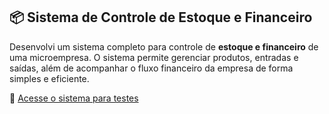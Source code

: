 ## 📦 Sistema de Controle de Estoque e Financeiro

Desenvolvi um sistema completo para controle de **estoque e financeiro** de uma microempresa. O sistema permite gerenciar produtos, entradas e saídas, além de acompanhar o fluxo financeiro da empresa de forma simples e eficiente.

🔗 [Acesse o sistema para testes](https://controleestoque-web.azurewebsites.net/)
